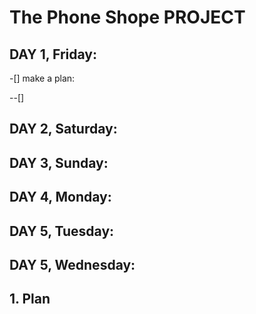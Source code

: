
# The Phone Shope PROJECT
## DAY 1, Friday: 
-[] make a plan:

--[]  
## DAY 2, Saturday:
## DAY 3, Sunday:
## DAY 4, Monday:
## DAY 5, Tuesday:
## DAY 5, Wednesday:


## 1. Plan

